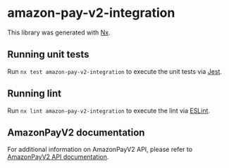 # amazon-pay-v2-integration

This library was generated with [Nx](https://nx.dev).

## Running unit tests

Run `nx test amazon-pay-v2-integration` to execute the unit tests via [Jest](https://jestjs.io).

## Running lint

Run `nx lint amazon-pay-v2-integration` to execute the lint via [ESLint](https://eslint.org/).

## AmazonPayV2 documentation

For additional information on AmazonPayV2 API, please refer to [AmazonPayV2 API documentation](https://developer.amazon.com/docs/amazon-pay/intro.html).